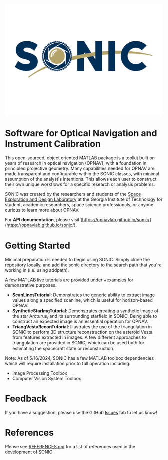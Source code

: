 ![SONIC](https://github.com/opnavlab/sonic/blob/main/logos/sonic_banner.png)
# **S**oftware for **O**ptical **N**avigation and **I**nstrument **C**alibration
This open-sourced, object oriented MATLAB package is a toolkit built on years of research in
optical navigation (OPNAV), with a foundation in principled projective geometry. Many 
capabilities needed for OPNAV are made transparent and configurable within the SONIC classes, 
with minimal assumption of the analyst's intentions. This allows each user to construct their own 
unique workflows for a specific research or analysis problems. 

SONIC was created by the researchers and students of the [Space Exploration and Design 
Laboratory](https://seal.ae.gatech.edu/) at the Georgia Institute of Technology for student, 
academic researchers, space science professionals, or anyone curious to learn more about OPNAV.

For **API documentation**, please visit [https://opnavlab.github.io/sonic/](https://opnavlab.github.io/sonic/).

# Getting Started
Minimal preparation is needed to begin using SONIC. Simply clone the repository locally,
and add the sonic directory to the search path that you're working in (i.e. using addpath). 

A few MATLAB live tutorials are provided under [+examples](https://github.com/opnavlab/sonic/tree/main/%2Bexamples)
for demonstrative purposes:
- **ScanLinesTutorial**: Demonstrates the generic ability to extract image values along a specified scanline, which is useful for horizon-based OPNAV.
- **SyntheticStarImgTutorial**: Demonstrates creating a synthetic image of the star Arcturus, and its surrounding starfield in SONIC. Being able to construct an expected image is an essential operation for OPNAV.
- **TriangVestaReconTutorial**: Illustrates the use of the triangulation in SONIC to perform 3D structure reconstruction on the asteroid Vesta from features extracted in images. A few different approaches to triangulation are provided in SONIC, which can be used both for estimating the spacecraft state or reconstruction.

Note: As of 5/16/2024, SONIC has a few MATLAB toolbox dependencies which will
require installation prior to full operation including:
- Image Processing Toolbox
- Computer Vision System Toolbox

# Feedback
If you have a suggestion, please use the GitHub [Issues](https://github.com/opnavlab/sonic/issues) tab to let us know!

# References
Please see [REFERENCES.md](https://github.com/opnavlab/sonic/blob/main/REFERENCES.md) for a list of references used in the development of SONIC.

